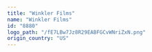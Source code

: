 ```yaml
---
title: "Winkler Films"
name: "Winkler Films"
id: "8880"
logo_path: "/fE7LBw7Jz8R29EABFGCvWNriZxN.png"
origin_country: "US"
---
```

